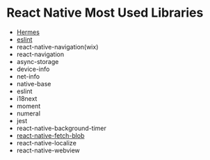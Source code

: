 # React Native Most Used Libraries
- [Hermes](hermes.md)
- [eslint](../HowToArticles/eslint.md)
- react-native-navigation(wix)
- react-navigation
- async-storage
- device-info
- net-info
- native-base
- eslint
- i18next
- moment
- numeral
- jest
- react-native-background-timer
- [react-native-fetch-blob](react-native-fetch-blob.md)
- react-native-localize
- react-native-webview